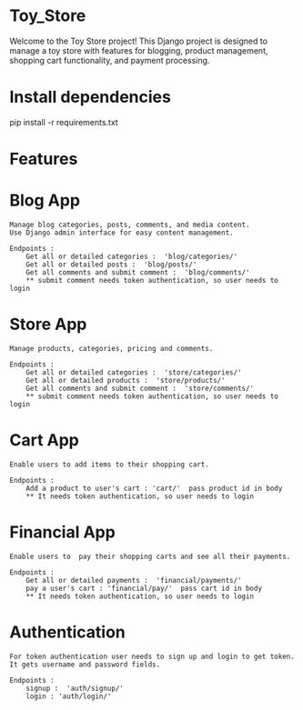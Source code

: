 # Toy_Store

Welcome to the Toy Store project! This Django project is designed to manage a toy store with features for blogging, product management, shopping cart functionality, and payment processing.

# Install dependencies 
pip install -r requirements.txt

# Features
# Blog App
    Manage blog categories, posts, comments, and media content.
    Use Django admin interface for easy content management.

    Endpoints :
        Get all or detailed categories :  'blog/categories/'
        Get all or detailed posts :  'blog/posts/'
        Get all comments and submit comment :  'blog/comments/'
        ** submit comment needs token authentication, so user needs to login
    


# Store App
    Manage products, categories, pricing and comments. 

    Endpoints :
        Get all or detailed categories :  'store/categories/'
        Get all or detailed products :  'store/products/'
        Get all comments and submit comment :  'store/comments/'
        ** submit comment needs token authentication, so user needs to login


# Cart App
    Enable users to add items to their shopping cart.

    Endpoints :
        Add a product to user's cart : 'cart/'  pass product id in body
        ** It needs token authentication, so user needs to login


# Financial App
    Enable users to  pay their shopping carts and see all their payments.

    Endpoints :
        Get all or detailed payments :  'financial/payments/'
        pay a user's cart : 'financial/pay/'  pass cart id in body
        ** It needs token authentication, so user needs to login



# Authentication
    For token authentication user needs to sign up and login to get token.
    It gets username and password fields.

    Endpoints :
        signup :  'auth/signup/'
        login : 'auth/login/'
